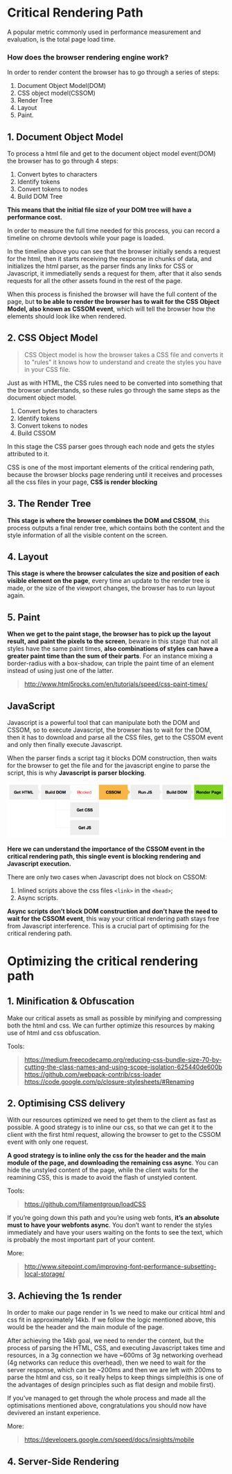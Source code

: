 # Critical Rendering Path
A popular metric commonly used in performance measurement and evaluation, is the total page load time.

### How does the browser rendering engine work?
In order to render content the browser has to go through a series of steps:
1. Document Object Model(DOM)
2. CSS object model(CSSOM)
3. Render Tree
4. Layout
5. Paint.

## 1. Document Object Model
To process a html file and get to the document object model event(DOM) the browser has to go through 4 steps:

1. Convert bytes to characters
2. Identify tokens
3. Convert tokens to nodes
4. Build DOM Tree

__This means that the initial file size of your DOM tree will have a performance cost.__

In order to measure the full time needed for this process, you can record a timeline on chrome devtools while your page is loaded.

In the timeline above you can see that the browser initially sends a request for the html, then it starts receiving the response in chunks of data, and initializes the html parser, as the parser finds any links for CSS or Javascript, it immediatelly sends a request for them, after that it also sends requests for all the other assets found in the rest of the page.

When this process is finished the browser will have the full content of the page, but __to be able to render the browser has to wait for the CSS Object Model, also known as CSSOM event__, which will tell the browser how the elements should look like when rendered.

## 2. CSS Object Model
> CSS Object model is how the browser takes a CSS file and converts it to "rules" it knows how to understand and create the styles you have in your CSS file.

Just as with HTML, the CSS rules need to be converted into something that the browser understands, so these rules go through the same steps as the document object model.

1. Convert bytes to characters
2. Identify tokens
3. Convert tokens to nodes
4. Build CSSOM

In this stage the CSS parser goes through each node and gets the styles attributed to it.

CSS is one of the most important elements of the critical rendering path, because the browser blocks page rendering until it receives and processes all the css files in your page, __CSS is render blocking__

## 3. The Render Tree
__This stage is where the browser combines the DOM and CSSOM__, this process outputs a final render tree, which contains both the content and the style information of all the visible content on the screen.

## 4. Layout
__This stage is where the browser calculates the size and position of each visible element on the page__, every time an update to the render tree is made, or the size of the viewport changes, the browser has to run layout again.

## 5. Paint
__When we get to the paint stage, the browser has to pick up the layout result, and paint the pixels to the screen__, beware in this stage that not all styles have the same paint times, __also combinations of styles can have a greater paint time than the sum of their parts__. For an instance mixing a border-radius with a box-shadow, can triple the paint time of an element instead of using just one of the latter.

> http://www.html5rocks.com/en/tutorials/speed/css-paint-times/

## JavaScript
Javascript is a powerful tool that can manipulate both the DOM and CSSOM, so to execute Javascript, the browser has to wait for the DOM, then it has to download and parse all the CSS files, get to the CSSOM event and only then finally execute Javascript.

When the parser finds a script tag it blocks DOM construction, then waits for the browser to get the file and for the javascript engine to parse the script, this is why __Javascript is parser blocking__.

![Page_rendering](./images/CRP.png)

__Here we can understand the importance of the CSSOM event in the critical rendering path, this single event is blocking rendering and Javascript execution.__

There are only two cases when Javascript does not block on CSSOM:
1. Inlined scripts above the css files `<link>` in the `<head>`;
2. Async scripts.

__Async scripts don’t block DOM construction and don’t have the need to wait for the CSSOM event__, this way your critical rendering path stays free from Javascript interference. This is a crucial part of optimising for the critical rendering path.

# Optimizing the critical rendering path
## 1. Minification & Obfuscation

Make our critical assets as small as possible by minifying and compressing both the html and css. We can further optimize this resources by making use of html and css obfuscation.

Tools:
> https://medium.freecodecamp.org/reducing-css-bundle-size-70-by-cutting-the-class-names-and-using-scope-isolation-625440de600b
https://github.com/webpack-contrib/css-loader
https://code.google.com/p/closure-stylesheets/#Renaming

## 2. Optimising CSS delivery
With our resources optimized we need to get them to the client as fast as possible. A good strategy is to inline our css, so that we can get it to the client with the first html request, allowing the browser to get to the CSSOM event with only one request.

__A good strategy is to inline only the css for the header and the main module of the page, and downloading the remaining css async__. You can hide the unstyled content of the page, while the client waits for the reamining CSS, this is made to avoid the flash of unstyled content.

Tools:
> https://github.com/filamentgroup/loadCSS

If you’re going down this path and you’re using web fonts, __it’s an absolute must to have your webfonts async__. You don’t want to render the styles immediately and have your users waiting on the fonts to see the text, which is probably the most important part of your content.

More:
> http://www.sitepoint.com/improving-font-performance-subsetting-local-storage/

## 3. Achieving the 1s render
In order to make our page render in 1s we need to make our critical html and css fit in approximately 14kb. If we follow the logic mentioned above, this would be the header and the main module of the page.

After achieving the 14kb goal, we need to render the content, but the process of parsing the HTML, CSS, and executing Javascript takes time and resources, in a 3g connection we have ~600ms of 3g networking overhead (4g networks can reduce this overhead), then we need to wait for the server response, which can be ~200ms and then we are left with 200ms to parse the html and css, so it really helps to keep things simple(this is one of the advantages of design principles such as flat design and mobile first).

If you’ve managed to get through the whole process and made all the optimisations mentioned above, congratulations you should now have devivered an instant experience.

More:
> https://developers.google.com/speed/docs/insights/mobile

## 4. Server-Side Rendering
